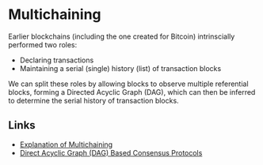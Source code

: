 # Multichaining
Earlier blockchains (including the one created for Bitcoin) intrinscially performed two roles:
- Declaring transactions
- Maintaining a serial (single) history (list) of transaction blocks 

We can split these roles by allowing blocks to observe multiple referential blocks, forming a Directed Acyclic Graph (DAG), which can then be inferred to determine the serial history of transaction blocks.

## Links
+ [Explanation of Multichaining](https://chain.link/education-hub/multi-chain)
+ [Direct Acyclic Graph (DAG) Based Consensus Protocols](https://www.youtube.com/watch?v=v7h2rXNtrV0)
